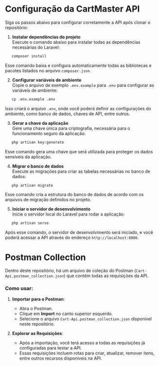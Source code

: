 # Configuração da CartMaster API 

Siga os passos abaixo para configurar corretamente a API após clonar o repositório:

1. **Instalar dependências do projeto**  
   Execute o comando abaixo para instalar todas as dependências necessárias do Laravel:
  ```bash
     composer install
  ```
Esse comando baixa e configura automaticamente todas as bibliotecas e pacotes listados no arquivo `composer.json`.

2. **Configurar variáveis de ambiente**  
   Copie o arquivo de exemplo `.env.example` para `.env` para configurar as variáveis de ambiente:
  ```bash
     cp .env.example .env
  ```
Isso criará o arquivo `.env`, onde você poderá definir as configurações do ambiente, como banco de dados, chaves de API, entre outros.

3. **Gerar a chave da aplicação**  
   Gere uma chave única para criptografia, necessária para o funcionamento seguro da aplicação:
  ```bash
     php artisan key:generate
  ```
Esse comando gera uma chave que será utilizada para proteger os dados sensíveis da aplicação.

4. **Migrar o banco de dados**  
   Execute as migrações para criar as tabelas necessárias no banco de dados:
  ```bash
     php artisan migrate
  ```
Esse comando cria a estrutura do banco de dados de acordo com os arquivos de migração definidos no projeto.

5. **Iniciar o servidor de desenvolvimento**  
   Inicie o servidor local do Laravel para rodar a aplicação:
  ```bash
     php artisan serve
  ```
Após esse comando, o servidor de desenvolvimento será iniciado, e você poderá acessar a API através do endereço `http://localhost:8000`.


# Postman Collection

Dentro deste repositório, há um arquivo de coleção do Postman (`Cart-Api.postman_collection.json`) que contém todas as requisições da API.

### Como usar:

1. **Importar para o Postman**:
   - Abra o Postman.
   - Clique em **Import** no canto superior esquerdo.
   - Selecione o arquivo `Cart-Api.postman_collection.json` disponível neste repositório.
   
2. **Explorar as Requisições**:
   - Após a importação, você terá acesso a todas as requisições já configuradas para testar a API.
   - Essas requisições incluem rotas para criar, atualizar, remover itens, entre outros recursos disponíveis na API.

